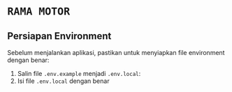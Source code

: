 # `RAMA MOTOR`

## Persiapan Environment

Sebelum menjalankan aplikasi, pastikan untuk menyiapkan file environment dengan benar:

1. Salin file `.env.example` menjadi `.env.local`:
2. Isi file `.env.local` dengan benar